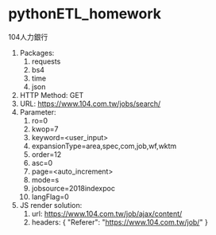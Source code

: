 # pythonETL_homework

104人力銀行<br>
1. Packages:
   1. requests
   2. bs4
   3. time
   4. json
2. HTTP Method: GET
3. URL: https://www.104.com.tw/jobs/search/
4. Parameter:
   1. ro=0
   2. kwop=7
   3. keyword=<user_input>
   4. expansionType=area,spec,com,job,wf,wktm
   5. order=12
   6. asc=0
   7. page=<auto_increment>
   8. mode=s
   9. jobsource=2018indexpoc
   10. langFlag=0
5. JS render solution:
   1. url: https://www.104.com.tw/job/ajax/content/<jobID>
   2. headers: { "Referer": "https://www.104.com.tw/job/<jobID>" }